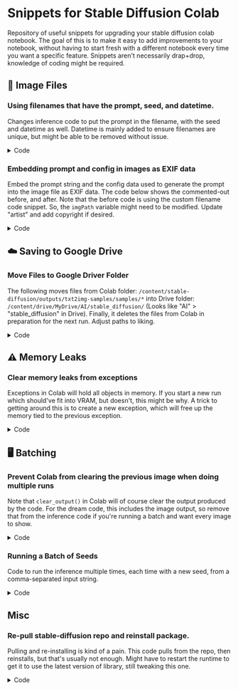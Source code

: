 # Snippets for Stable Diffusion Colab

Repository of useful snippets for upgrading your stable diffusion colab notebook. The goal of this is to make it easy to add improvements to your notebook, without having to start fresh with a different notebook every time you want a specific feature. Snippets aren't necessarily drap+drop, knowledge of coding might be required.

## :floppy_disk: Image Files

### Using filenames that have the prompt, seed, and datetime.

Changes inference code to put the prompt in the filename, with the seed and datetime as well. Datetime is mainly added to ensure filenames are unique, but might be able to be removed without issue.

<details>
  <summary>Code</summary>

  Code to create variables for datetime and slugPrompt. A "slug" version of the prompt is created that is filename friendly. This code is in the `run_inference()` method, before the for loop stuff.
  ```py
  # * Variables for saved image filenames
  # date + time
  datetimeStr = datetime.datetime.now().isoformat()
  # Filename-safe prompt string
  slugPrompt = "".join(c if c.isalnum() else "_" for c in opt.prompt)
  ```
  
  The image file saving code with the new filename setup. Note that the prompt is limited to 150 characters. Linux has a limit of ~255 characters, need to ensure the whole filename stays under that.
  ```py
  Image.fromarray(x_sample.astype(np.uint8)).save(
      os.path.join(sample_path, f'{slugPrompt[:150]}_{opt.seed}_{datetimeStr}_{base_count:05}.png'))
  ```
  
  The same thing for grid:
  ```py
  Image.fromarray(grid.astype(np.uint8)).save(os.path.join(outpath, f'grid-{slugPrompt[:150]}_{opt.seed}_{datetimeStr}_{grid_count:04}.png'))
  ```
</details>

### Embedding prompt and config in images as EXIF data

Embed the prompt string and the config data used to generate the prompt into the image file as EXIF data. The code below shows the commented-out before, and after. Note that the before code is using the custom filename code snippet. So, the `imgPath` variable might need to be modified. Update "artist" and add copyright if desired.

<details>
  <summary>Code</summary>

  ```py
  imgPath = f'{slugPrompt[:150]}_{opt.seed}_{datetimeStr}_{base_count:05}.png'
  #Image.fromarray(x_sample.astype(np.uint8)).save(
  #    os.path.join(sample_path, imgPath))

  img = Image.fromarray(x_sample.astype(np.uint8)) # Image.open(imgPath)
  metadata = PngInfo()
  metadata.add_text("artist", 'Your Name')
  metadata.add_text("copyright", 'Public Domain')
  metadata.add_text("software", "Stable Diffusion 1.4")
  metadata.add_text("title", opt.prompt)
  config = f"prompt: {opt.prompt}, seed: {seed}, steps: {opt.ddim_steps}, CGS: {opt.scale}"
  metadata.add_text("config", config)
  img.save(os.path.join(sample_path, imgPath), pnginfo=metadata)
  ```
</details>

## :cloud: Saving to Google Drive

### Move Files to Google Driver Folder

The following moves files from Colab folder: `/content/stable-diffusion/outputs/txt2img-samples/samples/*` into Drive folder: `/content/drive/MyDrive/AI/stable_diffusion/` (Looks like "AI" > "stable_diffusion" in Drive). Finally, it deletes the files from Colab in preparation for the next run. Adjust paths to liking.

<details>
  <summary>Code</summary>
  
  ```py
  !cp -r /content/stable-diffusion/outputs/txt2img-samples/samples/* /content/drive/MyDrive/AI/stable_diffusion/ && rm /content/stable-diffusion/outputs/txt2img-samples/samples/*
  ```
</details>

## :warning: Memory Leaks

### Clear memory leaks from exceptions

Exceptions in Colab will hold all objects in memory. If you start a new run which should've fit into VRAM, but doesn't, this might be why. A trick to getting around this is to create a new exception, which will free up the memory tied to the previous exception.

<details>
  <summary>Code</summary>

  New exception to free VRAM:
  ```py
  1/0
  ```

  Clear VRAM for real this time:
  ```py
  import gc

  gc.collect()
  torch.cuda.empty_cache()
  ```
</details>

## :desktop_computer: Batching

### Prevent Colab from clearing the previous image when doing multiple runs

Note that `clear_output()` in Colab will of course clear the output produced by the code. For the dream code, this includes the image output, so remove that from the inference code if you're running a batch and want every image to show.


<details>
  <summary>Code</summary>
  
  Colab notebooks vary quite a bit. But, try looking for the code below and comment out the `clear_output()` as shown.
  
  ```py
  # display
  if opt.display_inline:
      #clear_output()
      display(Image.fromarray(grid.astype(np.uint8)))
  ```
</details>

### Running a Batch of Seeds

Code to run the inference multiple times, each time with a new seed, from a comma-separated input string.

<details>
  <summary>Code</summary>

  The widget code needs to modify the seed object. Renamed "seeds", widget type is now `Text`.
  ```py
  widget_opt['seeds'] = widgets.Text(
      layout=layout, style=style,
      description='multiple seeds for batch runs (separate by comma',
      value='42',
      disabled=False
  )
  ```
  
  Modified run inference code.
  ```py
  
  # Create an object for the individual seed that mimics the Widget object
  class Option:
    def __init__(self, seed):
      self.value = seed
    def __str__(self):
      return self.value

  # Get iterable list from widget seeds string
  widgetDict = get_widget_extractor(widget_opt)
  
  # Split seeds string into individual seed values. Remove hanging empty value if it ends with a comma
  seeds = [s for s in widgetDict['seeds'].value.split(',') if s]
  
  # Run batch
  for seed in seeds:
      # Add seed to dict manually
      widgetDict['seed'] = Option(int(seed))
      # Run inference
      run(widgetDict)
      print('Done! Seed is:', seed, end='\n\n')

  print('Batch complete!')
  ```
</details>

## Misc

### Re-pull stable-diffusion repo and reinstall package.

Pulling and re-installing is kind of a pain. This code pulls from the repo, then reinstalls, but that's usually not enough. Might have to restart the runtime to get it to use the latest version of library, still tweaking this one.

<details>
  <summary>Code</summary>
  
  ```py
  !cd /content/stable-diffusion && git pull origin
  !pip install --upgrade --no-deps --force-reinstall -e .
  ```
  
</details>
